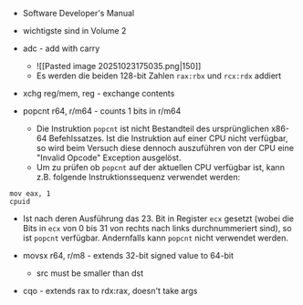 - Software Developer's Manual
- wichtigste sind in Volume 2

- adc - add with carry
	- ![[Pasted image 20251023175035.png|150]]
	- Es werden die beiden 128-bit Zahlen `rax:rbx` und `rcx:rdx` addiert

- xchg reg/mem, reg - exchange contents

- popcnt r64, r/m64 - counts 1 bits in r/m64
	- Die Instruktion `popcnt` ist nicht Bestandteil des ursprünglichen x86-64 Befehlssatzes. Ist die Instruktion auf einer CPU nicht verfügbar, so wird beim Versuch diese dennoch auszuführen von der CPU eine "Invalid Opcode" Exception ausgelöst. 
	- Um zu prüfen ob `popcnt` auf der aktuellen CPU verfügbar ist, kann z.B. folgende Instruktionssequenz verwendet werden:

```
mov eax, 1
cpuid
```

- Ist nach deren Ausführung das 23. Bit in Register `ecx` gesetzt (wobei die Bits in `ecx` von 0 bis 31 von rechts nach links durchnummeriert sind), so ist `popcnt` verfügbar. Andernfalls kann `popcnt` nicht verwendet werden.

- movsx r64, r/m8 - extends 32-bit signed value to 64-bit
	- src must be smaller than dst

- cqo - extends rax to rdx:rax, doesn't take args
